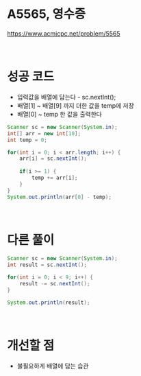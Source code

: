 # A5565, 영수증
https://www.acmicpc.net/problem/5565

<br>

# 성공 코드
- 입력값을 배열에 담는다 - sc.nextInt();
- 배열[1] ~ 배열[9] 까지 더한 값을 temp에 저장
- 배열[0] ~ temp 한 값을 출력한다

```java
Scanner sc = new Scanner(System.in);
int[] arr = new int[10];
int temp = 0;

for(int i = 0; i < arr.length; i++) {
    arr[i] = sc.nextInt();
    
    if(i >= 1) {
        temp += arr[i]; 				
    }
}
System.out.println(arr[0] - temp);
```

<br>

# 다른 풀이
```java
Scanner sc = new Scanner(System.in);
int result = sc.nextInt();

for(int i = 0; i < 9; i++) {
    result -= sc.nextInt();
}

System.out.println(result);
```

<br>

# 개선할 점
- 불필요하게 배열에 담는 습관